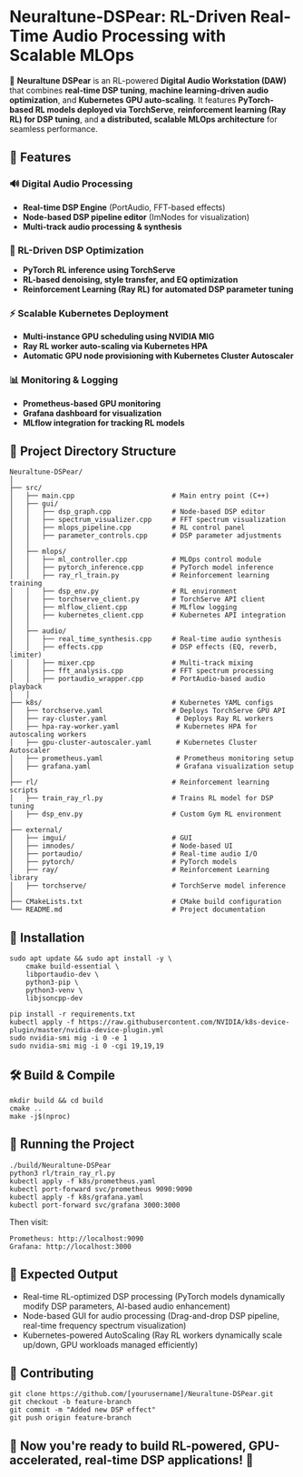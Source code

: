 # **Neuraltune-DSPear: RL-Driven Real-Time Audio Processing with Scalable MLOps**

🚀 **Neuraltune DSPear** is an RL-powered **Digital Audio Workstation (DAW)** that combines **real-time DSP tuning**, **machine learning-driven audio optimization**, and **Kubernetes GPU auto-scaling**. It features **PyTorch-based RL models deployed via TorchServe**, **reinforcement learning (Ray RL) for DSP tuning**, and **a distributed, scalable MLOps architecture** for seamless performance.

## **🌟 Features**
### **🔊 Digital Audio Processing**
- **Real-time DSP Engine** (PortAudio, FFT-based effects)
- **Node-based DSP pipeline editor** (ImNodes for visualization)
- **Multi-track audio processing & synthesis**
### **🤖 RL-Driven DSP Optimization**
- **PyTorch RL inference using TorchServe**
- **RL-based denoising, style transfer, and EQ optimization**
- **Reinforcement Learning (Ray RL) for automated DSP parameter tuning**
### **⚡ Scalable Kubernetes Deployment**
- **Multi-instance GPU scheduling using NVIDIA MIG**
- **Ray RL worker auto-scaling via Kubernetes HPA**
- **Automatic GPU node provisioning with Kubernetes Cluster Autoscaler**
### **📊 Monitoring & Logging**
- **Prometheus-based GPU monitoring**
- **Grafana dashboard for visualization**
- **MLflow integration for tracking RL models**

## **📂 Project Directory Structure**
```plaintext
Neuraltune-DSPear/
│
├── src/
│   ├── main.cpp                        # Main entry point (C++)
│   ├── gui/
│   │   ├── dsp_graph.cpp               # Node-based DSP editor
│   │   ├── spectrum_visualizer.cpp     # FFT spectrum visualization
│   │   ├── mlops_pipeline.cpp          # RL control panel
│   │   ├── parameter_controls.cpp      # DSP parameter adjustments
│   │
│   ├── mlops/
│   │   ├── ml_controller.cpp           # MLOps control module
│   │   ├── pytorch_inference.cpp       # PyTorch model inference
│   │   ├── ray_rl_train.py             # Reinforcement learning training
│   │   ├── dsp_env.py                  # RL environment
│   │   ├── torchserve_client.py        # TorchServe API client
│   │   ├── mlflow_client.cpp           # MLflow logging
│   │   ├── kubernetes_client.cpp       # Kubernetes API integration
│   │
│   ├── audio/
│   │   ├── real_time_synthesis.cpp     # Real-time audio synthesis
│   │   ├── effects.cpp                 # DSP effects (EQ, reverb, limiter)
│   │   ├── mixer.cpp                   # Multi-track mixing
│   │   ├── fft_analysis.cpp            # FFT spectrum processing
│   │   ├── portaudio_wrapper.cpp       # PortAudio-based audio playback
│   │
├── k8s/                                # Kubernetes YAML configs
│   ├── torchserve.yaml                 # Deploys TorchServe GPU API
│   ├── ray-cluster.yaml                 # Deploys Ray RL workers
│   ├── hpa-ray-worker.yaml              # Kubernetes HPA for autoscaling workers
│   ├── gpu-cluster-autoscaler.yaml      # Kubernetes Cluster Autoscaler
│   ├── prometheus.yaml                  # Prometheus monitoring setup
│   ├── grafana.yaml                     # Grafana visualization setup
│
├── rl/                                 # Reinforcement learning scripts
│   ├── train_ray_rl.py                 # Trains RL model for DSP tuning
│   ├── dsp_env.py                      # Custom Gym RL environment
│
├── external/
│   ├── imgui/                          # GUI
│   ├── imnodes/                        # Node-based UI
│   ├── portaudio/                      # Real-time audio I/O
│   ├── pytorch/                        # PyTorch models
│   ├── ray/                            # Reinforcement Learning library
│   ├── torchserve/                     # TorchServe model inference
│
├── CMakeLists.txt                      # CMake build configuration
└── README.md                           # Project documentation
```

## **🔧 Installation**

```plaintext
sudo apt update && sudo apt install -y \
    cmake build-essential \
    libportaudio-dev \
    python3-pip \
    python3-venv \
    libjsoncpp-dev

pip install -r requirements.txt
kubectl apply -f https://raw.githubusercontent.com/NVIDIA/k8s-device-plugin/master/nvidia-device-plugin.yml
sudo nvidia-smi mig -i 0 -e 1
sudo nvidia-smi mig -i 0 -cgi 19,19,19
```

## **🛠️ Build & Compile**

```plaintext
mkdir build && cd build
cmake ..
make -j$(nproc)
```

## **🚀 Running the Project**

```plaintext
./build/Neuraltune-DSPear
python3 rl/train_ray_rl.py
kubectl apply -f k8s/prometheus.yaml
kubectl port-forward svc/prometheus 9090:9090
kubectl apply -f k8s/grafana.yaml
kubectl port-forward svc/grafana 3000:3000
```

Then visit:

```plaintext
Prometheus: http://localhost:9090
Grafana: http://localhost:3000
```
## **🎯 Expected Output**

- Real-time RL-optimized DSP processing (PyTorch models dynamically modify DSP parameters, AI-based audio enhancement)
- Node-based GUI for audio processing (Drag-and-drop DSP pipeline, real-time frequency spectrum visualization)
- Kubernetes-powered AutoScaling (Ray RL workers dynamically scale up/down, GPU workloads managed efficiently)

## **🤝 Contributing**

```plaintext
git clone https://github.com/[yourusername]/Neuraltune-DSPear.git
git checkout -b feature-branch
git commit -m "Added new DSP effect"
git push origin feature-branch
```

## **🚀 Now you're ready to build RL-powered, GPU-accelerated, real-time DSP applications! 🚀**
